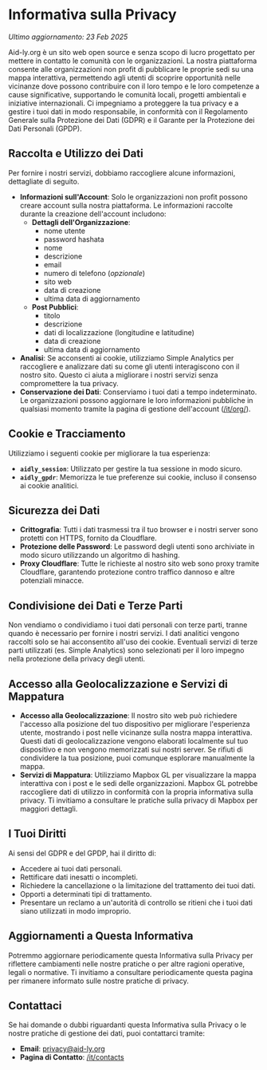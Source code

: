 
<!-- markdownlint-disable MD036 -->
<!-- markdownlint-disable MD007 -->
# Informativa sulla Privacy

_Ultimo aggiornamento: 23 Feb 2025_

Aid-ly.org è un sito web open source e senza scopo di lucro progettato per mettere in contatto le comunità con le organizzazioni.
La nostra piattaforma consente alle organizzazioni non profit di pubblicare le proprie sedi su una mappa interattiva, permettendo agli utenti di scoprire opportunità nelle vicinanze dove possono contribuire con il loro tempo e le loro competenze a cause significative, supportando le comunità locali, progetti ambientali e iniziative internazionali.
Ci impegniamo a proteggere la tua privacy e a gestire i tuoi dati in modo responsabile, in conformità con il Regolamento Generale sulla Protezione dei Dati (GDPR) e il Garante per la Protezione dei Dati Personali (GPDP).

## Raccolta e Utilizzo dei Dati

Per fornire i nostri servizi, dobbiamo raccogliere alcune informazioni, dettagliate di seguito.

- **Informazioni sull'Account**:
  Solo le organizzazioni non profit possono creare account sulla nostra piattaforma. Le informazioni raccolte durante la creazione dell'account includono:
  - **Dettagli dell'Organizzazione**:
     - nome utente
     - password hashata
     - nome
     - descrizione
     - email
     - numero di telefono (_opzionale_)
     - sito web
     - data di creazione
     - ultima data di aggiornamento
  - **Post Pubblici**:
     - titolo
     - descrizione
     - dati di localizzazione (longitudine e latitudine)
     - data di creazione
     - ultima data di aggiornamento
- **Analisi**:
   Se acconsenti ai cookie, utilizziamo Simple Analytics per raccogliere e analizzare dati su come gli utenti interagiscono con il nostro sito.
   Questo ci aiuta a migliorare i nostri servizi senza compromettere la tua privacy.
- **Conservazione dei Dati**:
   Conserviamo i tuoi dati a tempo indeterminato.
   Le organizzazioni possono aggiornare le loro informazioni pubbliche in qualsiasi momento tramite la pagina di gestione dell'account ([/it/org/](/it/org/)).

## Cookie e Tracciamento

Utilizziamo i seguenti cookie per migliorare la tua esperienza:

- **`aidly_session`**: Utilizzato per gestire la tua sessione in modo sicuro.
- **`aidly_gpdr`**: Memorizza le tue preferenze sui cookie, incluso il consenso ai cookie analitici.

## Sicurezza dei Dati

- **Crittografia**: Tutti i dati trasmessi tra il tuo browser e i nostri server sono protetti con HTTPS, fornito da Cloudflare.
- **Protezione delle Password**: Le password degli utenti sono archiviate in modo sicuro utilizzando un algoritmo di hashing.
- **Proxy Cloudflare**: Tutte le richieste al nostro sito web sono proxy tramite Cloudflare, garantendo protezione contro traffico dannoso e altre potenziali minacce.

## Condivisione dei Dati e Terze Parti

Non vendiamo o condividiamo i tuoi dati personali con terze parti, tranne quando è necessario per fornire i nostri servizi.
I dati analitici vengono raccolti solo se hai acconsentito all'uso dei cookie.
Eventuali servizi di terze parti utilizzati (es. Simple Analytics) sono selezionati per il loro impegno nella protezione della privacy degli utenti.

## Accesso alla Geolocalizzazione e Servizi di Mappatura

- **Accesso alla Geolocalizzazione**: Il nostro sito web può richiedere l'accesso alla posizione del tuo dispositivo per migliorare l'esperienza utente, mostrando i post nelle vicinanze sulla nostra mappa interattiva. Questi dati di geolocalizzazione vengono elaborati localmente sul tuo dispositivo e non vengono memorizzati sui nostri server. Se rifiuti di condividere la tua posizione, puoi comunque esplorare manualmente la mappa.
- **Servizi di Mappatura**: Utilizziamo Mapbox GL per visualizzare la mappa interattiva con i post e le sedi delle organizzazioni. Mapbox GL potrebbe raccogliere dati di utilizzo in conformità con la propria informativa sulla privacy. Ti invitiamo a consultare le pratiche sulla privacy di Mapbox per maggiori dettagli.

## I Tuoi Diritti

Ai sensi del GDPR e del GPDP, hai il diritto di:

- Accedere ai tuoi dati personali.
- Rettificare dati inesatti o incompleti.
- Richiedere la cancellazione o la limitazione del trattamento dei tuoi dati.
- Opporti a determinati tipi di trattamento.
- Presentare un reclamo a un'autorità di controllo se ritieni che i tuoi dati siano utilizzati in modo improprio.

## Aggiornamenti a Questa Informativa

Potremmo aggiornare periodicamente questa Informativa sulla Privacy per riflettere cambiamenti nelle nostre pratiche o per altre ragioni operative, legali o normative.
Ti invitiamo a consultare periodicamente questa pagina per rimanere informato sulle nostre pratiche di privacy.

## Contattaci

Se hai domande o dubbi riguardanti questa Informativa sulla Privacy o le nostre pratiche di gestione dei dati, puoi contattarci tramite:

- **Email**: <privacy@aid-ly.org>
- **Pagina di Contatto**: [/it/contacts](/it/contacts)
